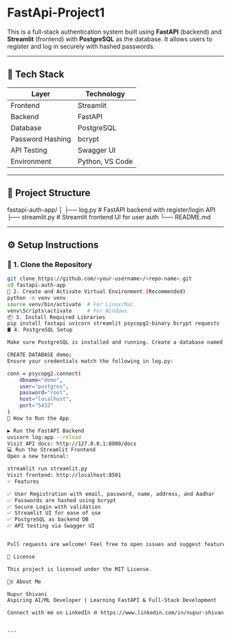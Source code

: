 # FastApi-Project1
This is a full-stack authentication system built using **FastAPI** (backend) and **Streamlit** (frontend) with **PostgreSQL** as the database. It allows users to register and log in securely with hashed passwords.


---

## 🚀 Tech Stack

| Layer        | Technology       |
|--------------|------------------|
| Frontend     | Streamlit        |
| Backend      | FastAPI          |
| Database     | PostgreSQL       |
| Password Hashing | bcrypt       |
| API Testing  | Swagger UI       |
| Environment  | Python, VS Code  |

---

## 📁 Project Structure

fastapi-auth-app/
│
├── log.py # FastAPI backend with register/login API
├── streamlit.py # Streamlit frontend UI for user auth
└── README.md


---

## ⚙️ Setup Instructions

### 🔧 1. Clone the Repository

```bash
git clone https://github.com/<your-username>/<repo-name>.git
cd fastapi-auth-app
🐍 2. Create and Activate Virtual Environment (Recommended)
python -m venv venv
source venv/bin/activate  # For Linux/Mac
venv\Scripts\activate     # For Windows
📦 3. Install Required Libraries
pip install fastapi uvicorn streamlit psycopg2-binary bcrypt requests
🛢️ 4. PostgreSQL Setup

Make sure PostgreSQL is installed and running. Create a database named demo:

CREATE DATABASE demo;
Ensure your credentials match the following in log.py:

conn = psycopg2.connect(
    dbname="demo",
    user="postgres",
    password="root",
    host="localhost",
    port="5432"
)
🚀 How to Run the App

▶️ Run the FastAPI Backend
uvicorn log:app --reload
Visit API docs: http://127.0.0.1:8000/docs
💻 Run the Streamlit Frontend
Open a new terminal:

streamlit run streamlit.py
Visit frontend: http://localhost:8501
✨ Features

✅ User Registration with email, password, name, address, and Aadhar
✅ Passwords are hashed using bcrypt
✅ Secure Login with validation
✅ Streamlit UI for ease of use
✅ PostgreSQL as backend DB
✅ API testing via Swagger UI


Pull requests are welcome! Feel free to open issues and suggest features or improvements.

📃 License

This project is licensed under the MIT License.

🙋‍♀️ About Me

Nupur Shivani
Aspiring AI/ML Developer | Learning FastAPI & Full-Stack Development

Connect with me on LinkedIn 🌐 https://www.linkedin.com/in/nupur-shivani-150b96262


---


